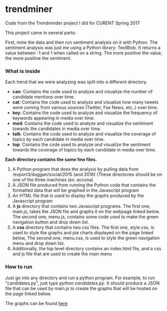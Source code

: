 # trendminer
Code from the Trendminder project I did for CURENT Spring 2017

This project came in several parts:

First, mine the data and then run sentiment analysis on it with Python.
The sentiment analysis was just me using a Python library: TextBlob. It returns a value between -1 and 1 when called on a string. The more positive the value, the more positive the sentiment.

<h3> What is inside </h3>

<p>Each trend that we were analyzing was split into a different directory.</p>

<ul><li><b>can</b>: Contains the code used to analyze and visualize the number of candidate mentions over time.</li>
    <li><b>cat</b>: Contains the code used to analyze and visualize how many tweets were coming from various sources (Twitter, Fox News, etc..) over time.</li>
    <li><b>key</b>: Contains the code used to analyze and visualize the frequency of keywords appearing in media over time.</li>
    <li><b>med</b>: Contains the code used to analyze and visualize the sentiment towards the candidates in media over time.</li>
    <li><b>talk</b>: Contains the code used to analyze and visualize the coverage of topics by each candidate in media over time.</li>
    <li><b>top</b>: Contains the code used to analyze and visualize the sentiment towards the coverage of topics by each candidate in media over time.</li></ul>
    
<p><b> Each directory contains the same few files. </b></p>

<ol><li>A Python program that does the analysis by pulling data from /export3/duggan/social/2015 (and 2016) (These directories should be on one of the three machines (ex: accona)</li>
<li>A JSON file produced from running the Python code that contains the formatted data that will be graphed in the Javascript program</li>
  <li>An HTML file that is used to display the graphs produced by the Javascript program</li>
  <li> A <b>js</b> directory that contains two Javascript programs. The first one, main.js, takes the JSON file and graphs it on the webpage linked below. The second one, menu.js, contains some code used to make the green navigation button and drop down list.</li>
  <li> A <b>css</b> directory that contains two css files. The first one, style.css, is used to style the graphs and pie charts displayed on the page linked below, The second one, menu.css, is used to style the green navigation menu and drop down list.</li>
  <li>Additionally, the top level directory contains an index.html file, and a css and js file that are used to create the main menu</li>
  </ol>
  
<h3>How to run</h3>
<p>Just go into any directory and run a python program. For example, to run "candidates.py", just type <i>python candidates.py</i>. It should produce a JSON file that can be used by main.js to create the graphs that will be hosted on the page linked below.</p> 
  


<p>The graphs can be found <a href="http://seelab.eecs.utk.edu/trendminer">here</a></p>

